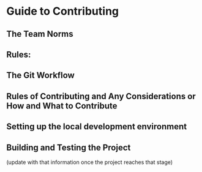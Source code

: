 # Guide to Contributing

## The Team Norms
Rules:
- 

## The Git Workflow

## Rules of Contributing and Any Considerations or How and What to Contribute

## Setting up the local development environment

## Building and Testing the Project

(update with that information once the project reaches that stage)